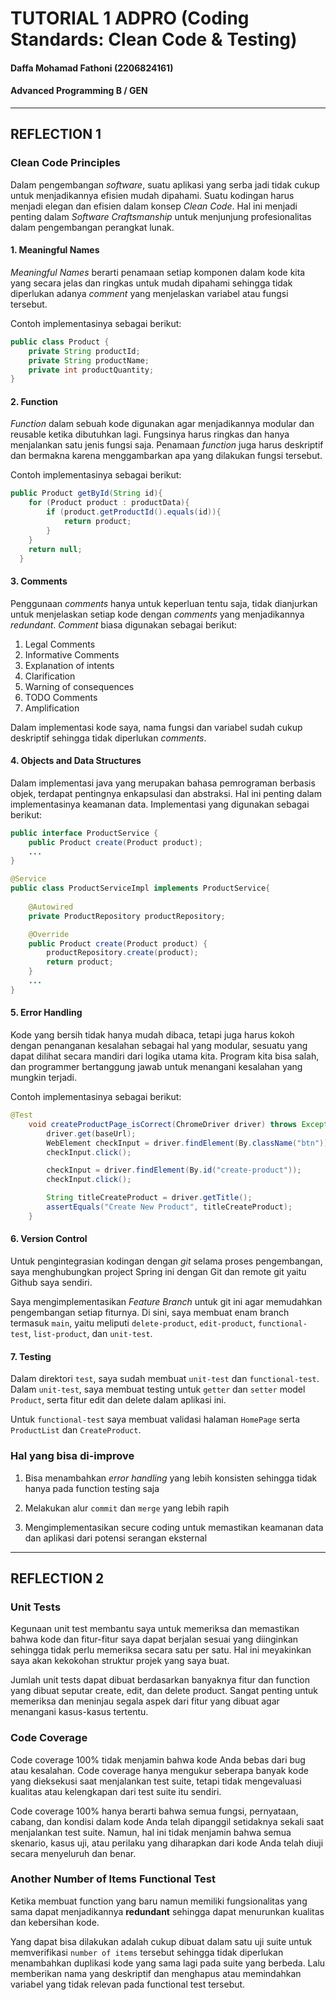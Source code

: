 # TUTORIAL 1 ADPRO (Coding Standards: Clean Code & Testing)
#### Daffa Mohamad Fathoni (2206824161)
#### Advanced Programming B / GEN

<hr>

## REFLECTION 1

### Clean Code Principles
Dalam pengembangan *software*, suatu aplikasi yang serba jadi tidak cukup untuk menjadikannya efisien mudah dipahami. Suatu kodingan harus menjadi elegan dan efisien dalam konsep *Clean Code*. Hal ini menjadi penting dalam *Software Craftsmanship* untuk menjunjung profesionalitas dalam pengembangan perangkat lunak.

#### 1. Meaningful Names
*Meaningful Names* berarti penamaan setiap komponen dalam kode kita yang secara jelas dan ringkas untuk mudah dipahami sehingga tidak diperlukan adanya *comment* yang menjelaskan variabel atau fungsi tersebut.

Contoh implementasinya sebagai berikut:
```java
public class Product {
    private String productId;
    private String productName;
    private int productQuantity;
}
```

#### 2. Function
*Function* dalam sebuah kode digunakan agar menjadikannya modular dan reusable ketika dibutuhkan lagi. Fungsinya harus ringkas dan hanya menjalankan satu jenis fungsi saja. Penamaan *function* juga harus deskriptif dan bermakna karena menggambarkan apa yang dilakukan fungsi tersebut.

Contoh implementasinya sebagai berikut:
```java
public Product getById(String id){
    for (Product product : productData){
        if (product.getProductId().equals(id)){
            return product;
        }
    }
    return null;
  }
```

#### 3. Comments
Penggunaan *comments* hanya untuk keperluan tentu saja, tidak dianjurkan untuk menjelaskan setiap kode dengan *comments* yang menjadikannya *redundant*. *Comment* biasa digunakan sebagai berikut:
1. Legal Comments
2. Informative Comments
3. Explanation of intents
4. Clarification
5. Warning of consequences
6. TODO Comments
7. Amplification

Dalam implementasi kode saya, nama fungsi dan variabel sudah cukup deskriptif sehingga tidak diperlukan *comments*.

#### 4. Objects and Data Structures
Dalam implementasi java yang merupakan bahasa pemrograman berbasis objek, terdapat pentingnya enkapsulasi dan abstraksi. Hal ini penting dalam implementasinya keamanan data. Implementasi yang digunakan sebagai berikut:

```java
public interface ProductService {
    public Product create(Product product);
    ...
}
```

```java
@Service
public class ProductServiceImpl implements ProductService{
    
    @Autowired
    private ProductRepository productRepository;

    @Override
    public Product create(Product product) {
        productRepository.create(product);
        return product;
    }
    ...
}
```

#### 5. Error Handling
Kode yang bersih tidak hanya mudah dibaca, tetapi juga harus kokoh dengan penanganan kesalahan sebagai hal yang modular, sesuatu yang dapat dilihat secara mandiri dari logika utama kita. Program kita bisa salah, dan programmer bertanggung jawab untuk menangani kesalahan yang mungkin terjadi.

Contoh implementasinya sebagai berikut:
```java
@Test
    void createProductPage_isCorrect(ChromeDriver driver) throws Exception {
        driver.get(baseUrl);
        WebElement checkInput = driver.findElement(By.className("btn"));
        checkInput.click();

        checkInput = driver.findElement(By.id("create-product"));
        checkInput.click();

        String titleCreateProduct = driver.getTitle();
        assertEquals("Create New Product", titleCreateProduct);
    }
```

#### 6. Version Control
Untuk pengintegrasian kodingan dengan *git* selama proses pengembangan, saya menghubungkan project Spring ini dengan Git dan remote git yaitu Github saya sendiri.

Saya mengimplementasikan *Feature Branch* untuk git ini agar memudahkan pengembangan setiap fiturnya. Di sini, saya membuat enam branch termasuk `main`, yaitu meliputi `delete-product`, `edit-product`, `functional-test`, `list-product`, dan `unit-test`.

#### 7. Testing
Dalam direktori `test`, saya sudah membuat `unit-test` dan `functional-test`. Dalam `unit-test`, saya membuat testing untuk `getter` dan `setter` model `Product`, serta fitur edit dan delete dalam aplikasi ini. 

Untuk `functional-test` saya membuat validasi halaman `HomePage` serta `ProductList` dan `CreateProduct`.

### Hal yang bisa di-improve
1. Bisa menambahkan *error handling* yang lebih konsisten sehingga tidak hanya pada function testing saja

2. Melakukan alur `commit` dan `merge` yang lebih rapih

3. Mengimplementasikan secure coding untuk memastikan keamanan data dan aplikasi dari potensi serangan eksternal

<hr>

## REFLECTION 2

### Unit Tests
Kegunaan unit test membantu saya untuk memeriksa dan memastikan bahwa kode dan fitur-fitur saya dapat berjalan sesuai yang diinginkan sehingga tidak perlu memeriksa secara satu per satu. Hal ini meyakinkan saya akan kekokohan struktur projek yang saya buat.

Jumlah unit tests dapat dibuat berdasarkan banyaknya fitur dan function yang dibuat seputar create, edit, dan delete product. Sangat penting untuk memeriksa dan meninjau segala aspek dari fitur yang dibuat agar menangani kasus-kasus tertentu.

### Code Coverage
Code coverage 100% tidak menjamin bahwa kode Anda bebas dari bug atau kesalahan. Code coverage hanya mengukur seberapa banyak kode yang dieksekusi saat menjalankan test suite, tetapi tidak mengevaluasi kualitas atau kelengkapan dari test suite itu sendiri.

Code coverage 100% hanya berarti bahwa semua fungsi, pernyataan, cabang, dan kondisi dalam kode Anda telah dipanggil setidaknya sekali saat menjalankan test suite. Namun, hal ini tidak menjamin bahwa semua skenario, kasus uji, atau perilaku yang diharapkan dari kode Anda telah diuji secara menyeluruh dan benar.


### Another Number of Items Functional Test
Ketika membuat function yang baru namun memiliki fungsionalitas yang sama dapat menjadikannya **redundant** sehingga dapat menurunkan kualitas dan kebersihan kode.

Yang dapat bisa dilakukan adalah cukup dibuat dalam satu uji suite untuk memverifikasi `number of items` tersebut sehingga tidak diperlukan menambahkan duplikasi kode yang sama lagi pada suite yang berbeda. Lalu memberikan nama yang deskriptif dan menghapus atau memindahkan variabel yang tidak relevan pada functional test tersebut.
